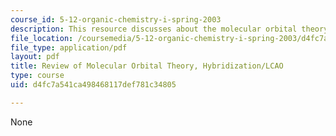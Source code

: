 ```yaml
---
course_id: 5-12-organic-chemistry-i-spring-2003
description: This resource discusses about the molecular orbital theory.
file_location: /coursemedia/5-12-organic-chemistry-i-spring-2003/d4fc7a541ca498468117def781c34805_03.pdf
file_type: application/pdf
layout: pdf
title: Review of Molecular Orbital Theory, Hybridization/LCAO
type: course
uid: d4fc7a541ca498468117def781c34805

---
```

None